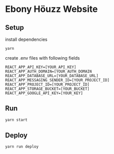 # Ebony Höuzz Website

## Setup

install dependencies
```sh
yarn
```

create .env files with following fields

```.env
REACT_APP_API_KEY=[YOUR_API_KEY]
REACT_APP_AUTH_DOMAIN=[YOUR_AUTH_DOMAIN
REACT_APP_DATABASE_URL=[YOUR_DATABASE_URL]
REACT_APP_MESSAGING_SENDER_ID=[YOUR_PROJECT_ID]
REACT_APP_PROJECT_ID=[YOUR_PROJECT_ID]
REACT_APP_STORAGE_BUCKET=[YOUR_BUCKET]
REACT_APP_GOOGLE_API_KEY=[YOUR_KEY]
```

## Run
```bash
yarn start
```

## Deploy
```bash
yarn run deploy
```
